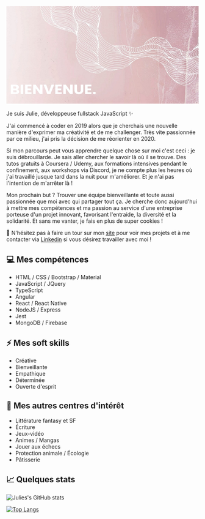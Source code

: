 ![banner image saying "Bienvenue.'](https://github.com/julie-p/julie-p/blob/main/banner-header.jpg)

Je suis Julie, développeuse fullstack JavaScript ✨

J'ai commencé à coder en 2019 alors que je cherchais une nouvelle manière d'exprimer ma créativité et de me challenger.
Très vite passionnée par ce milieu, j'ai pris la décision de me réorienter en 2020.

Si mon parcours peut vous apprendre quelque chose sur moi c'est ceci : je suis débrouillarde. Je sais aller chercher le savoir là où il se trouve. Des tutos gratuits à Coursera / Udemy, aux formations intensives pendant le confinement, aux workshops via Discord, je ne compte plus les heures où j'ai travaillé jusque tard dans la nuit pour m'améliorer.
Et je n'ai pas l'intention de m'arrêter là !

Mon prochain but ? Trouver une équipe bienveillante et toute aussi passionnée que moi avec qui partager tout ça. Je cherche donc aujourd'hui à mettre mes compétences et ma passion au service d'une entreprise porteuse d'un projet innovant, favorisant l'entraide, la diversité et la solidarité. Et sans me vanter, je fais en plus de super cookies !

💬 N'hésitez pas à faire un tour sur mon [site](https://julie-developer.com) pour voir mes projets et à me contacter via [Linkedin](https://www.linkedin.com/in/julie-paupert/) si vous désirez travailler avec moi !

## 💻 Mes compétences 

  - HTML / CSS / Bootstrap / Material
  - JavaScript / JQuery
  - TypeScript
  - Angular
  - React / React Native 
  - NodeJS / Express
  - Jest
  - MongoDB / Firebase

## ⚡ Mes soft skills 

  - Créative
  - Bienveillante
  - Empathique
  - Déterminée
  - Ouverte d'esprit
  
## 💖 Mes autres centres d'intérêt 

  - Littérature fantasy et SF
  - Écriture
  - Jeux-vidéo 
  - Animes / Mangas 
  - Jouer aux échecs
  - Protection animale / Écologie
  - Pâtisserie 


## 📈 Quelques stats
![Julies's GitHub stats](https://github-readme-stats.vercel.app/api?username=julie-p&count_private=true&show_icons=true&theme=cobalt)

[![Top Langs](https://github-readme-stats.vercel.app/api/top-langs/?username=julie-p&layout=compact)](https://github.com/anuraghazra/github-readme-stats)



<!--
**julie-p/julie-p** is a ✨ _special_ ✨ repository because its `README.md` (this file) appears on your GitHub profile.

Here are some ideas to get you started:

- 🔭 I’m currently working on ...
- 🌱 I’m currently learning ...
- 👯 I’m looking to collaborate on ...
- 🤔 I’m looking for help with ...
- 💬 Ask me about ...
- 📫 How to reach me: ...
- 😄 Pronouns: ...
- ⚡ Fun fact: ...
-->

